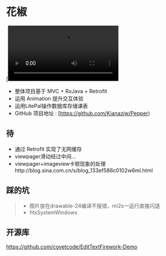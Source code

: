 # 花椒

[![Watch the video](0.mp4)


* 整体项目基于 MVC + RxJava + Retrofit
* 运用 Animation 提升交互体验
* 运用LitePal操作数据库存储课表
* GitHub 项目地址 : [https://github.com/Kianazjw/Pepper)


##  待
* 通过 Retrofit 实现了无网缓存
* viewpager滑动经过中间...
* viewpager+imageview卡顿现象的处理http://blog.sina.com.cn/s/blog_133ef586c0102w6ml.html


##  踩的坑
> * 图片放在drawable-24编译不报错，mi2s一运行直接闪退
> * fitsSystemWindows


##  开源库
https://github.com/covetcode/EditTextFirework-Demo